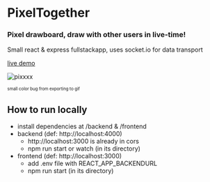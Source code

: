 # PixelTogether
### Pixel drawboard, draw with other users in live-time!
Small react & express fullstackapp, uses socket.io for data transport

[live demo](https://dejwi.github.io/PixelTogether)

![pixxxx](https://user-images.githubusercontent.com/80927085/170845884-2511ae5d-f0ef-4e11-b8ca-0341e7a9ea1f.gif)

 <sub><sup>small color bug from exporting to gif</sup></sub>

## How to run locally
- install dependencies at /backend & /frontend
- backend (def: http://localhost:4000)
  - http://localhost:3000 is already in cors
  - npm run start or watch (in its directory)
- frontend (def: http://localhost:3000)
  - add .env file with REACT_APP_BACKENDURL
  - npm run start (in its directory)
